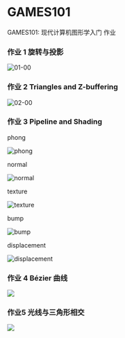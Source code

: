 # GAMES101
GAMES101: 现代计算机图形学入门 作业


### 作业 1 旋转与投影

![01-00](/images/01-00.png)

### 作业 2 Triangles and Z-buffering

![02-00](/images/02-00.png)

### 作业 3 Pipeline and Shading

phong

![phong](/images/03-00.png)

normal

![normal](/images/03-01.png)

texture

![texture](/images/03-02.png)

bump

![bump](/images/03-03.png)

displacement

![displacement](/images/03-04.png)


### 作业 4 Bézier 曲线

![](/images/04-00.png)


### 作业5 光线与三角形相交
![](/images/05-00.png)